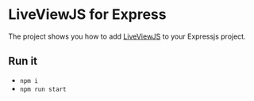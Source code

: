 # LiveViewJS for Express

The project shows you how to add [LiveViewJS](http://liveviewjs.com) to your Expressjs project.

## Run it
 * `npm i`
 * `npm run start`
